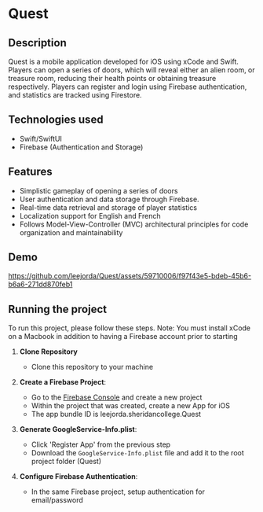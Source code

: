 # Quest

## Description
Quest is a mobile application developed for iOS using xCode and Swift. Players can open a series of doors, which will reveal either an alien room, or treasure room, reducing their health points or obtaining treasure respectively. Players can register and login using Firebase authentication, and statistics are tracked using Firestore.

## Technologies used
- Swift/SwiftUI
- Firebase (Authentication and Storage)

## Features
- Simplistic gameplay of opening a series of doors
- User authentication and data storage through Firebase.
- Real-time data retrieval and storage of player statistics
- Localization support for English and French
- Follows Model-View-Controller (MVC) architectural principles for code organization and maintainability

## Demo
https://github.com/leejorda/Quest/assets/59710006/f97f43e5-bdeb-45b6-b6a6-271dd870feb1


## Running the project
To run this project, please follow these steps.
Note: You must install xCode on a Macbook in addition to having a Firebase account prior to starting

1. **Clone Repository**
   - Clone this repository to your machine
     
1. **Create a Firebase Project**:
   - Go to the [Firebase Console](https://console.firebase.google.com/) and create a new project
   - Within the project that was created, create a new App for iOS
   - The app bundle ID is leejorda.sheridancollege.Quest

2. **Generate GoogleService-Info.plist**:
   - Click 'Register App' from the previous step
   - Download the `GoogleService-Info.plist` file and add it to the root project folder (Quest)
     
3. **Configure Firebase Authentication**:
   - In the same Firebase project, setup authentication for email/password
